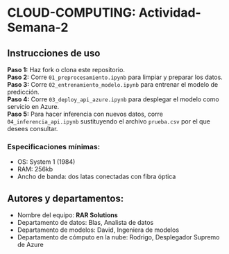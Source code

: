 # CLOUD-COMPUTING: Actividad-Semana-2

## Instrucciones de uso

**Paso 1:** Haz fork o clona este repositorio.  
**Paso 2:** Corre `01_preprocesamiento.ipynb` para limpiar y preparar los datos.  
**Paso 3:** Corre `02_entrenamiento_modelo.ipynb` para entrenar el modelo de predicción.  
**Paso 4:** Corre `03_deploy_api_azure.ipynb` para desplegar el modelo como servicio en Azure.  
**Paso 5:** Para hacer inferencia con nuevos datos, corre `04_inferencia_api.ipynb` sustituyendo el archivo `prueba.csv` por el que desees consultar.

### Especificaciones mínimas:
- OS: System 1 (1984)
- RAM: 256kb
- Ancho de banda: dos latas conectadas con fibra óptica

## Autores y departamentos:
- Nombre del equipo: **RAR Solutions**
- Departamento de datos: Blas, Analista de datos
- Departamento de modelos: David, Ingeniera de modelos
- Departamento de cómputo en la nube: Rodrigo, Desplegador Supremo de Azure
